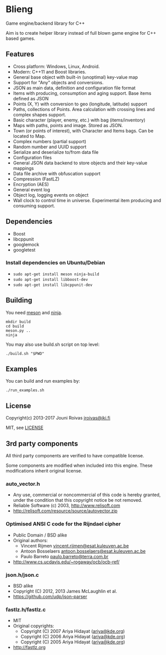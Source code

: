 # Blieng

Game engine/backend library for C++

Aim is to create helper library instead of
full blown game engine for C++ based games.

## Features

 - Cross platform: Windows, Linux, Android.
 - Modern: C++11 and Boost libraries.
 - General base object with built-in (unoptimal) key-value map
 - Support for "Any" objects and conversions.
 - JSON as main data, definition and configuration file format
 - Items with producing, consumption and aging support. Base items defined as JSON
 - Points (X, Y) with conversion to geo (longitude, latitude) support
 - Paths, collections of Points. Area calculation with crossing lines and complex shapes support.
 - Basic character (player, enemy, etc.) with bag (items/inventory)
 - Maps with paths, points and image. Stored as JSON.
 - Town (or points of interest), with Character and Items bags. Can be located to Map.
 - Complex numbers (partial support)
 - Random number and UUID support
 - Serialize and deserialize to/from data file
 - Configuration files
 - General JSON data backend to store objects and their key-value mappings
 - Data file archive with obfuscation support
 - Compression (FastLZ)
 - Encryption (AES)
 - General event log
 - Object log, logging events on object
 - Wall clock to control time in universe. Experimental item producing and consuming support.


## Dependencies

 - Boost
 - libcppunit
 - googlemock
 - googletest

### Install dependencies on Ubuntu/Debian

 - `sudo apt-get install meson ninja-build`
 - `sudo apt-get install libboost-dev`
 - `sudo apt-get install libcppunit-dev`

## Building

You need [meson](http://mesonbuild.com/) and [ninja](https://ninja-build.org/).

    mkdir build
    cd build
    meson.py ..
    ninja

You may also use build.sh script on top level:

    ./build.sh "$PWD"

## Examples

You can build and run examples by:

    ./run_examples.sh


## License

Copyright(c) 2013-2017 Jouni Roivas <jroivas@iki.fi>

MIT, see [LICENSE](LICENSE)


## 3rd party components

All third party components are verified to have compatible license.

Some components are modified when included into this engine.
These modifications inherit original license.

### auto_vector.h
  - Any use, commercial or noncommercial of this code
    is hereby granted, under the condition
    that this copyright notice be not removed.
  - Reliable Software (c) 2003, http://www.relisoft.com
  - http://relisoft.com/resource/source/autovector.zip

### Optimised ANSI C code for the Rijndael cipher
  - Public Domain / BSD alike
  - Original authors:
    * Vincent Rijmen <vincent.rijmen@esat.kuleuven.ac.be>
    * Antoon Bosselaers <antoon.bosselaers@esat.kuleuven.ac.be>
    * Paulo Barreto <paulo.barreto@terra.com.br>
  - http://www.cs.ucdavis.edu/~rogaway/ocb/ocb-ref/

### json.h/json.c
  - BSD alike
  - Copyright (C) 2012, 2013 James McLaughlin et al.
  - https://github.com/udp/json-parser

### fastlz.h/fastlz.c
  - MIT
  - Original copyrights:
    * Copyright (C) 2007 Ariya Hidayat (ariya@kde.org)
    * Copyright (C) 2006 Ariya Hidayat (ariya@kde.org)
    * Copyright (C) 2005 Ariya Hidayat (ariya@kde.org)
  - http://fastlz.org
